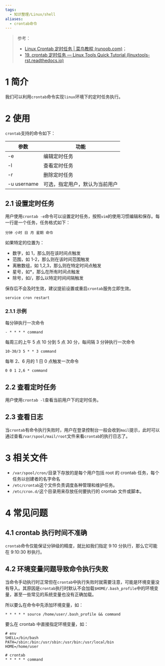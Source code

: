 ```yaml
---
tags:
  - 知识整理/Linux/shell
aliases:
  - crontab命令
---
```


> 参考：
> -   [Linux Crontab 定时任务 | 菜鸟教程 (runoob.com)](https://www.runoob.com/w3cnote/linux-crontab-tasks.html)；
> -   [19. crontab 定时任务 — Linux Tools Quick Tutorial (linuxtools-rst.readthedocs.io)](https://linuxtools-rst.readthedocs.io/zh-cn/latest/tool/crontab.html)

# 1 简介

我们可以利用`crontab`命令实现`linux`环境下的定时任务执行。

# 2 使用

`crontab`支持的命令如下：

| 参数        | 功能                           |
| ----------- | ------------------------------ |
| -e          | 编辑定时任务                   |
| -l          | 查看定时任务                   |
| -r          | 删除定时任务                   |
| -u username | 可选，指定用户，默认为当前用户 |

## 2.1 设置定时任务

用户使用`crontab -e`命令可以设置定时任务，按照`vim`的使用习惯编辑和保存。每一行是一个任务，任务格式如下：

```crontab
分钟 小时 日 月 星期 命令
```

如果特定的位置为：

- 数字，如 1，那么则在该时间点触发
- 范围，如 1-2，那么则在该时间范围触发
- 离散数组，如 1,2,3，那么则在特定时间点触发
- 星号，如\*，那么在所有时间点触发
- 除号，如/，那么以特定时间间隔触发

保存后不会及时生效，建议提前设置或重启`crontab`服务立即生效。

```shell
service cron restart
```

### 2.1.1 示例

每分钟执行一次命令

```crontab
- * * * * command
```

每周三的上午 5 点 10 分到 5 点 30 分，每间隔 3 分钟执行一次命令

```crontab
10-30/3 5 * * 3 command
```

每年 2、6 月的 1 日 0 点触发一次命令

```crontab
0 0 1 2,6 * command
```

## 2.2 查看定时任务

用户使用`crontab -l`查看当前用户下的定时任务。

## 2.3 查看日志

当`crontab`有命令执行失败时，用户在登录控制台一般会收到`mail`提示，此时可以通过查看`/var/spool/mail/root`文件来看`crontab`的执行日志了。

# 3 相关文件

- `/var/spool/cron/`目录下存放的是每个用户包括 root 的 crontab 任务，每个任务以创建者的名字命名
- `/etc/crontab`这个文件负责调度各种管理和维护任务。
- `/etc/cron.d/`这个目录用来存放任何要执行的 crontab 文件或脚本。

# 4 常见问题

## 4.1 crontab 执行时间不准确

`crontab`命令仅能保证分钟级的精度，就比如我们指定 9:10 分执行，那么它可能在 9:10:30 秒执行。

## 4.2 环境变量问题导致命令执行失败

当命令手动执行时正常但在`crontab`中执行失败时就需要注意，可能是环境变量没有导入。其原因是`crontab`执行时默认不会加载`$HOME/.bash_profile`中的环境变量，甚至一些常见的系统变量也没有正确加载。

所以要么在命令中先添加环境变量，如：

```crontab
* * * * * source /home/user/.bash_profile && command
```

要么在 crontab 中直接指定环境变量，如：

```crontab
# env
SHELL=/bin/bash
PATH=/sbin:/bin:/usr/sbin:/usr/bin:/usr/local/bin
HOME=/home/user

# crontab
* * * * * command
```
